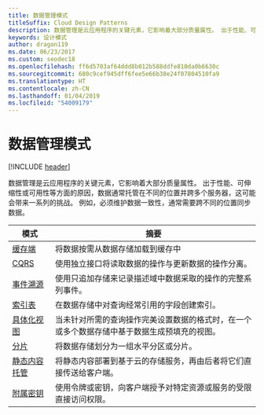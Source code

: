 ```yaml
---
title: 数据管理模式
titleSuffix: Cloud Design Patterns
description: 数据管理是云应用程序的关键元素，它影响着大部分质量属性。 出于性能、可伸缩性或可用性等方面的原因，数据通常托管在不同的位置并跨多个服务器，这可能会带来一系列的挑战。 例如，必须维护数据一致性，通常需要跨不同的位置同步数据。
keywords: 设计模式
author: dragon119
ms.date: 06/23/2017
ms.custom: seodec18
ms.openlocfilehash: ff6d5703af64ddd8b012b588ddfe810da0b6630c
ms.sourcegitcommit: 680c9cef945dff6fee5e66b38e24f07804510fa9
ms.translationtype: HT
ms.contentlocale: zh-CN
ms.lasthandoff: 01/04/2019
ms.locfileid: "54009179"
---
```

# <a name="data-management-patterns"></a>数据管理模式

[!INCLUDE [header](../../_includes/header.md)]

数据管理是云应用程序的关键元素，它影响着大部分质量属性。 出于性能、可伸缩性或可用性等方面的原因，数据通常托管在不同的位置并跨多个服务器，这可能会带来一系列的挑战。 例如，必须维护数据一致性，通常需要跨不同的位置同步数据。

|                        模式                         |                                                                  摘要                                                                  |
|--------------------------------------------------------|-------------------------------------------------------------------------------------------------------------------------------------------|
|            [缓存端](../cache-aside.md)            |                                            将数据按需从数据存储加载到缓存中                                             |
|                   [CQRS](../cqrs.md)                   |                    使用独立接口将读取数据的操作与更新数据的操作分离。                     |
|         [事件溯源](../event-sourcing.md)         |               使用只追加存储来记录描述域中数据采取的操作的完整系列事件。               |
|            [索引表](../index-table.md)            |                         在数据存储中对查询经常引用的字段创建索引。                          |
|      [具体化视图](../materialized-view.md)      | 当未针对所需的查询操作完美设置数据的格式时，在一个或多个数据存储中基于数据生成预填充的视图。 |
|               [分片](../sharding.md)               |                                    将数据存储划分为一组水平分区或分片。                                     |
| [静态内容托管](../static-content-hosting.md) |                   将静态内容部署到基于云的存储服务，再由后者将它们直接传送给客户端。                    |
|              [附属密钥](../valet-key.md)              |                 使用令牌或密钥，向客户端授予对特定资源或服务的受限直接访问权限。                 |
